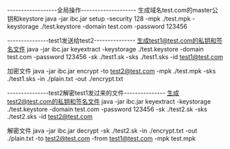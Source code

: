 ------------------全局操作--------------------
生成域名test.com的master公钥和keystore
java -jar ibc.jar setup -security 128 -mpk ./test.mpk -keystorage ./test.keystore -domain test.com -password 123456

---------------test1发送给test2---------------
生成test1@test.com的私钥和签名文件
java -jar ibc.jar keyextract -keystorage ./test.keystore -domain test.com -password 123456 -sk ./test1.sk -sks ./test1.sks -id test1@test.com

加密文件
java -jar ibc.jar encrypt -to test2@test.com -mpk ./test.mpk -sks ./test1.sks  -in ./plain.txt -out ./encrypt.txt



---------------test2解密test1发过来的文件---------------
生成test2@test.com的私钥和签名文件
java -jar ibc.jar keyextract -keystorage ./test.keystore -domain test.com -password 123456 -sk ./test2.sk -sks ./test2.sks -id test2@test.com

解密文件
java -jar ibc.jar decrypt -sk ./test2.sk  -in ./encrypt.txt -out ./plain.txt -to test2@test.com -from test1@test.com -mpk test.mpk